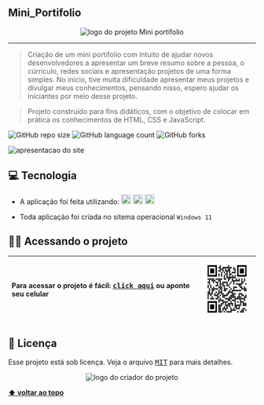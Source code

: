 ## Mini_Portifolio

<p align="center">
  <img witdh="800" height="200" src="https://user-images.githubusercontent.com/65673565/196572221-9647ee9a-d3c9-4fd4-98b1-5a04d084e24a.png" alt="logo do projeto Mini portifolio">
 </p>
 
 -------
> Criação de um mini portifolio com intuito de ajudar novos desenvolvedores a apresentar um breve resumo sobre a pessoa, o cúrriculo, redes sociais e apresentação projetos de uma forma simples. 
No inicio, tive muita dificuldade apresentar meus projetos e divulgar meus conhecimentos, pensando nisso, espero ajudar os iniciantes por meio desse projeto.

> Projeto construído para fins didáticos, com o objetivo de colocar em prática os conhecimentos de HTML, CSS e JavaScript.

![GitHub repo size](https://img.shields.io/github/repo-size/vandersann/Mini_Portifolio?style=for-the-badge)
![GitHub language count](https://img.shields.io/github/languages/count/vandersann/Mini_Portifolio?style=for-the-badge)
![GitHub forks](https://img.shields.io/github/forks/iuricode/Mini_Portifolio?style=for-the-badge)

<p align="left">
<img  width="800" src="src/img/apresentacao/portfolio.gif" alt="apresentacao do site">
</p>

## 💻 Tecnologia

* A aplicação foi feita utilizando:
  <img src="https://user-images.githubusercontent.com/65673565/197231139-6dfa8431-458c-413e-89e8-972e1ab811d8.svg" width="20" height="20">
  <img src="https://user-images.githubusercontent.com/65673565/197238032-ca4fa2b6-d812-4e4c-b273-e17b04aaabbf.svg" width="20" height="20">
  <img src="https://user-images.githubusercontent.com/65673565/197238275-388aa7ce-f0ab-4d23-96f1-c89bccb4cb90.svg" width="20" height="20">

* Toda aplicação foi criada no sitema operacional `Windows 11`

## :man_technologist: Acessando o projeto

Para acessar o projeto é fácil: <a href="https://vandersann.github.io/Mini_Portifolio/" target="_blank"><kbd>click aqui</kbd></a> ou aponte seu celular | <img src="src/img/apresentacao/qr.png" height="125" width="125" alt="apresentacao do site">
:--------- | :---------

## 📝 Licença

Esse projeto está sob licença. Veja o arquivo <kbd>[MIT](Mit.md)</kbd> para mais detalhes.

<p align="center">
  <img witdh="300" src="https://user-images.githubusercontent.com/65673565/190916838-46057236-9d6e-4e75-b919-d24f673caec7.svg" alt="logo do criador do projeto")
 </p>
  
  **[⬆ voltar ao topo](#Mini_Portifolio)**
